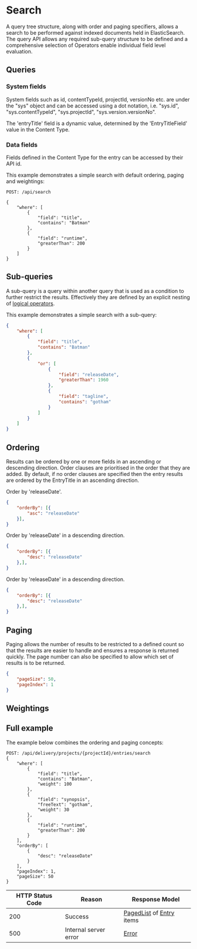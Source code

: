 # Search

A query tree structure, along with order and paging specifiers, allows a search to be performed against indexed documents held in ElasticSearch. The query API allows any required sub-query structure to be defined and a comprehensive selection of Operators enable individual field level evaluation.

## Queries

### System fields

System fields such as id, contentTypeId, projectId, versionNo etc. are under the "sys" object and can be accessed using a dot notation, i.e. "sys.id", "sys.contentTypeId", "sys.projectId", "sys.version.versionNo".

The 'entryTitle' field is a dynamic value, determined by the 'EntryTitleField' value in the Content Type.

### Data fields

Fields defined in the Content Type for the entry can be accessed by their API id.

This example demonstrates a simple search with default ordering, paging and weightings:

```http
POST: /api/search

{
    "where": [
        {
            "field": "title",
            "contains": "Batman"
        },
        {
            "field": "runtime",
            "greaterThan": 200
        }
    ]
}
```

## Sub-queries

A sub-query is a query within another query that is used as a condition to further restrict the results. Effectively they are defined by an explicit nesting of [logical operators](./query-operators.md#logical-operators).

This example demonstrates a simple search with a sub-query:

```json
{
    "where": [
        {
            "field": "title",
            "contains": "Batman"
        },
        {
            "or": [
                {
                    "field": "releaseDate",
                    "greaterThan": 1960
                },
                {
                    "field": "tagline",
                    "contains": "gotham"
                }
            ]
        }
    ]
}
```

## Ordering

Results can be ordered by one or more fields in an ascending or descending direction. Order clauses are prioritised in the order that they are added. By default, if no order clauses are specified then the entry results are ordered by the EntryTitle in an ascending direction.


Order by 'releaseDate'.

```json
{
    "orderBy": [{
        "asc": "releaseDate"
    }],
}
```

Order by 'releaseDate' in a descending direction.

```json
{
    "orderBy": [{
        "desc": "releaseDate"
    },],
}
```

Order by 'releaseDate' in a descending direction.

```json
{
    "orderBy": [{
        "desc": "releaseDate"
    },],
}
```

## Paging

Paging allows the number of results to be restricted to a defined count so that the results are easier to handle and ensures a response is returned quickly. The page number can also be specified to allow which set of results is to be returned.

```json
{
    "pageSize": 50,
    "pageIndex": 1
}
```

## Weightings



## Full example

The example below combines the ordering and paging concepts:

```http
POST: /api/delivery/projects/{projectId}/entries/search
{
    "where": [
        {
            "field": "title",
            "contains": "Batman",
            "weight": 100
        },
        {
            "field": "synopsis",
            "freeText": "gotham",
            "weight": 30
        },
        {
            "field": "runtime",
            "greaterThan": 200
        }
    ],
    "orderBy": [
        {
            "desc": "releaseDate"
        }
    ],
    "pageIndex": 1,
    "pageSize": 50
}
```

|HTTP Status Code|Reason|Response Model|
|-|-|-|
|200|Success|[PagedList](/model/paged-list.md) of [Entry](/model/entry.md) items|
|500|Internal server error|[Error](/errors.md)|
